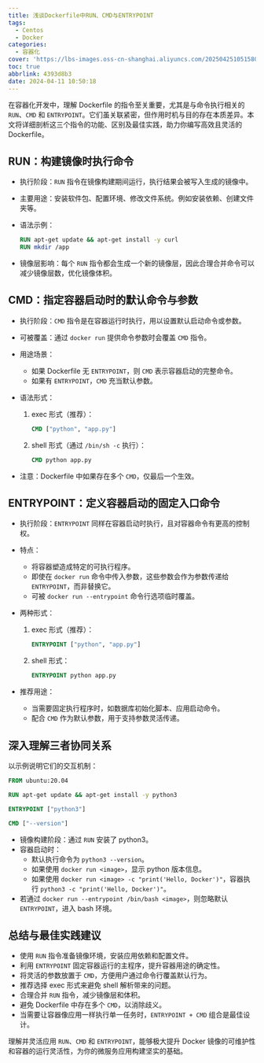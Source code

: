 ```yaml
---
title: 浅谈Dockerfile中RUN、CMD与ENTRYPOINT
tags:
  - Centos
  - Docker
categories:
  - 容器化
cover: 'https://lbs-images.oss-cn-shanghai.aliyuncs.com/20250425105158019.png'
toc: true
abbrlink: 4393d8b3
date: 2024-04-11 10:50:18
---
```


在容器化开发中，理解 Dockerfile 的指令至关重要，尤其是与命令执行相关的 `RUN`、`CMD` 和 `ENTRYPOINT`。它们虽关联紧密，但作用时机与目的存在本质差异。本文将详细剖析这三个指令的功能、区别及最佳实践，助力你编写高效且灵活的 Dockerfile。

<!-- more -->

## RUN：构建镜像时执行命令

- 执行阶段：`RUN` 指令在镜像构建期间运行，执行结果会被写入生成的镜像中。
- 主要用途：安装软件包、配置环境、修改文件系统。例如安装依赖、创建文件夹等。
- 语法示例：

  ```Dockerfile
  RUN apt-get update && apt-get install -y curl
  RUN mkdir /app
  ```

- 镜像层影响：每个 `RUN` 指令都会生成一个新的镜像层，因此合理合并命令可以减少镜像层数，优化镜像体积。

## CMD：指定容器启动时的默认命令与参数

- 执行阶段：`CMD` 指令是在容器运行时执行，用以设置默认启动命令或参数。
- 可被覆盖：通过 `docker run` 提供命令参数时会覆盖 `CMD` 指令。
- 用途场景：
    - 如果 Dockerfile 无 `ENTRYPOINT`，则 `CMD` 表示容器启动的完整命令。
    - 如果有 `ENTRYPOINT`，`CMD` 充当默认参数。
- 语法形式：

    1. exec 形式（推荐）：
       ```Dockerfile
       CMD ["python", "app.py"]
       ```
    2. shell 形式（通过 `/bin/sh -c` 执行）：
       ```Dockerfile
       CMD python app.py
       ```
- 注意：Dockerfile 中如果存在多个 `CMD`，仅最后一个生效。

## ENTRYPOINT：定义容器启动的固定入口命令

- 执行阶段：`ENTRYPOINT` 同样在容器启动时执行，且对容器命令有更高的控制权。
- 特点：
    - 将容器塑造成特定的可执行程序。
    - 即使在 `docker run` 命令中传入参数，这些参数会作为参数传递给 `ENTRYPOINT`，而非替换它。
    - 可被 `docker run --entrypoint` 命令行选项临时覆盖。
- 两种形式：

    1. exec 形式（推荐）：
       ```Dockerfile
       ENTRYPOINT ["python", "app.py"]
       ```
    2. shell 形式：
       ```Dockerfile
       ENTRYPOINT python app.py
       ```
- 推荐用途：
    - 当需要固定执行程序时，如数据库初始化脚本、应用启动命令。
    - 配合 `CMD` 作为默认参数，用于支持参数灵活传递。

## 深入理解三者协同关系

以示例说明它们的交互机制：

```Dockerfile
FROM ubuntu:20.04

RUN apt-get update && apt-get install -y python3

ENTRYPOINT ["python3"]

CMD ["--version"]
```

- 镜像构建阶段：通过 `RUN` 安装了 python3。
- 容器启动时：
    - 默认执行命令为 `python3 --version`。
    - 如果使用 `docker run <image>`，显示 python 版本信息。
    - 如果使用 `docker run <image> -c "print('Hello, Docker')"`，容器执行 `python3 -c "print('Hello, Docker')"`。
- 若通过 `docker run --entrypoint /bin/bash <image>`，则忽略默认 `ENTRYPOINT`，进入 bash 环境。

## 总结与最佳实践建议

- 使用 `RUN` 指令准备镜像环境，安装应用依赖和配置文件。
- 利用 `ENTRYPOINT` 固定容器运行的主程序，提升容器用途的确定性。
- 将灵活的参数放置于 `CMD`，方便用户通过命令行覆盖默认行为。
- 推荐选择 exec 形式来避免 shell 解析带来的问题。
- 合理合并 `RUN` 指令，减少镜像层和体积。
- 避免 Dockerfile 中存在多个 `CMD`，以消除歧义。
- 当需要让容器像应用一样执行单一任务时，`ENTRYPOINT + CMD` 组合是最佳设计。

理解并灵活应用 `RUN`、`CMD` 和 `ENTRYPOINT`，能够极大提升 Docker 镜像的可维护性和容器的运行灵活性，为你的微服务应用构建坚实的基础。